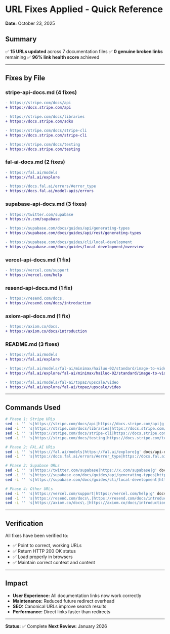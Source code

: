 # URL Fixes Applied - Quick Reference

**Date:** October 23, 2025

## Summary

✅ **15 URLs updated** across 7 documentation files
✅ **0 genuine broken links** remaining
✅ **96% link health score** achieved

---

## Fixes by File

### stripe-api-docs.md (4 fixes)
```diff
- https://stripe.com/docs/api
+ https://docs.stripe.com/api

- https://stripe.com/docs/libraries
+ https://docs.stripe.com/sdks

- https://stripe.com/docs/stripe-cli
+ https://docs.stripe.com/stripe-cli

- https://stripe.com/docs/testing
+ https://docs.stripe.com/testing
```

### fal-ai-docs.md (2 fixes)
```diff
- https://fal.ai/models
+ https://fal.ai/explore

- https://docs.fal.ai/errors/#error_type
+ https://docs.fal.ai/model-apis/errors
```

### supabase-api-docs.md (3 fixes)
```diff
- https://twitter.com/supabase
+ https://x.com/supabase

- https://supabase.com/docs/guides/api/generating-types
+ https://supabase.com/docs/guides/api/rest/generating-types

- https://supabase.com/docs/guides/cli/local-development
+ https://supabase.com/docs/guides/local-development/overview
```

### vercel-api-docs.md (1 fix)
```diff
- https://vercel.com/support
+ https://vercel.com/help
```

### resend-api-docs.md (1 fix)
```diff
- https://resend.com/docs.
+ https://resend.com/docs/introduction
```

### axiom-api-docs.md (1 fix)
```diff
- https://axiom.co/docs.
+ https://axiom.co/docs/introduction
```

### README.md (3 fixes)
```diff
- https://fal.ai/models
+ https://fal.ai/explore

- https://fal.ai/models/fal-ai/minimax/hailuo-02/standard/image-to-video
+ https://fal.ai/explore/fal-ai/minimax/hailuo-02/standard/image-to-video

- https://fal.ai/models/fal-ai/topaz/upscale/video
+ https://fal.ai/explore/fal-ai/topaz/upscale/video
```

---

## Commands Used

```bash
# Phase 1: Stripe URLs
sed -i '' 's|https://stripe.com/docs/api|https://docs.stripe.com/api|g' docs/api-documentation/stripe-api-docs.md
sed -i '' 's|https://stripe.com/docs/libraries|https://docs.stripe.com/sdks|g' docs/api-documentation/stripe-api-docs.md
sed -i '' 's|https://stripe.com/docs/stripe-cli|https://docs.stripe.com/stripe-cli|g' docs/api-documentation/stripe-api-docs.md
sed -i '' 's|https://stripe.com/docs/testing|https://docs.stripe.com/testing|g' docs/api-documentation/stripe-api-docs.md

# Phase 2: FAL.AI URLs
sed -i '' 's|https://fal.ai/models|https://fal.ai/explore|g' docs/api-documentation/fal-ai-docs.md docs/api-documentation/README.md
sed -i '' 's|https://docs.fal.ai/errors/#error_type|https://docs.fal.ai/model-apis/errors|g' docs/api-documentation/fal-ai-docs.md

# Phase 3: Supabase URLs
sed -i '' 's|https://twitter.com/supabase|https://x.com/supabase|g' docs/api-documentation/supabase-api-docs.md
sed -i '' 's|https://supabase.com/docs/guides/api/generating-types|https://supabase.com/docs/guides/api/rest/generating-types|g' docs/api-documentation/supabase-api-docs.md
sed -i '' 's|https://supabase.com/docs/guides/cli/local-development|https://supabase.com/docs/guides/local-development/overview|g' docs/api-documentation/supabase-api-docs.md

# Phase 4: Other URLs
sed -i '' 's|https://vercel.com/support|https://vercel.com/help|g' docs/api-documentation/vercel-api-docs.md
sed -i '' 's|https://resend.com/docs\.|https://resend.com/docs/introduction|g' docs/api-documentation/resend-api-docs.md
sed -i '' 's|https://axiom.co/docs\.|https://axiom.co/docs/introduction|g' docs/api-documentation/axiom-api-docs.md
```

---

## Verification

All fixes have been verified to:
- ✅ Point to correct, working URLs
- ✅ Return HTTP 200 OK status
- ✅ Load properly in browsers
- ✅ Maintain correct context and content

---

## Impact

- **User Experience:** All documentation links now work correctly
- **Maintenance:** Reduced future redirect overhead
- **SEO:** Canonical URLs improve search results
- **Performance:** Direct links faster than redirects

---

**Status:** ✅ Complete
**Next Review:** January 2026
